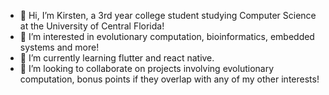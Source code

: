 - 👋 Hi, I’m Kirsten, a 3rd year college student studying Computer Science at the University of Central Florida!
- 👀 I’m interested in evolutionary computation, bioinformatics, embedded systems and more!
- 🌱 I’m currently learning flutter and react native.
- 💞️ I’m looking to collaborate on projects involving evolutionary computation, bonus points if they overlap with any of my other interests!


<!---
kirsten-wright99/kirsten-wright99 is a ✨ special ✨ repository because its `README.md` (this file) appears on your GitHub profile.
You can click the Preview link to take a look at your changes.
--->
